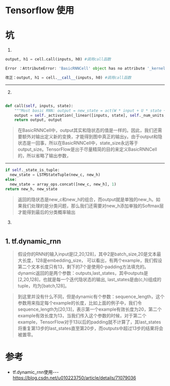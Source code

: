 # Tensorflow 使用

# 坑
1. 
```python
output, h1 = cell.call(inputs, h0) #调用call函数

Error ：AttributeError: 'BasicRNNCell' object has no attribute '_kernel'

改正：output, h1 = cell.__call__(inputs, h0) #调用call函数
```
----
2. 
```python

def call(self, inputs, state):
    """Most basic RNN: output = new_state = act(W * input + U * state + B)."""
    output = self._activation(_linear([inputs, state], self._num_units, True))
    return output, output
```

> 在BasicRNNCell中，output其实和隐状态的值是一样的。因此，我们还需要额外对输出定义新的变换，才能得到图中真正的输出y。由于output和隐状态是一回事，所以在BasicRNNCell中，state_size永远等于output_size。TensorFlow是出于尽量精简的目的来定义BasicRNNCell的，所以省略了输出参数，

-----
```python
if self._state_is_tuple:
  new_state = LSTMStateTuple(new_c, new_h)
else:
  new_state = array_ops.concat([new_c, new_h], 1)
return new_h, new_state

```
> 返回的隐状态是new_c和new_h的组合，而output就是单独的new_h。如果我们处理的是分类问题，那么我们还需要对new_h添加单独的Softmax层才能得到最后的分类概率输出
3. 

# 

## 1. tf.dynamic_rnn

> 假设你的RNN的输入input是[2,20,128]，其中2是batch_size,20是文本最大长度，128是embedding_size，
可以看出，有两个example，我们假设第二个文本长度只有13，剩下的7个是使用0-padding方法填充的。
dynamic返回的是两个参数：outputs,last_states，其中outputs是[2,20,128]，也就是每一个迭代隐状态的输出,
last_states是由(c,h)组成的tuple，均为[batch,128]。

> 到这里并没有什么不同，但是dynamic有个参数：sequence_length，这个参数用来指定每个example的长度，比如上面的例子中，我们令 sequence_length为[20,13]，表示第一个example有效长度为20，第二个example有效长度为13，当我们传入这个参数的时候，对于第二个example，TensorFlow对于13以后的padding就不计算了，其last_states将重复第13步的last_states直至第20步，而outputs中超过13步的结果将会被置零。









# 参考

*  tf.dynamic_rnn使用---https://blog.csdn.net/u010223750/article/details/71079036
